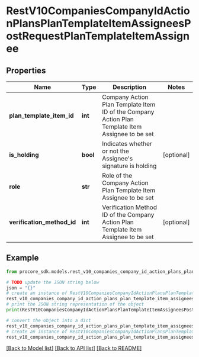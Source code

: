 # RestV10CompaniesCompanyIdActionPlansPlanTemplateItemAssigneesPostRequestPlanTemplateItemAssignee


## Properties

Name | Type | Description | Notes
------------ | ------------- | ------------- | -------------
**plan_template_item_id** | **int** | Company Action Plan Template Item ID of the Company Action Plan Template Item Assignee to be set | 
**is_holding** | **bool** | Indicates whether or not the Assignee&#39;s signature is holding | [optional] 
**role** | **str** | Role of the Company Action Plan Template Item Assignee to be set | 
**verification_method_id** | **int** | Verification Method ID of the Company Action Plan Template Item Assignee to be set | [optional] 

## Example

```python
from procore_sdk.models.rest_v10_companies_company_id_action_plans_plan_template_item_assignees_post_request_plan_template_item_assignee import RestV10CompaniesCompanyIdActionPlansPlanTemplateItemAssigneesPostRequestPlanTemplateItemAssignee

# TODO update the JSON string below
json = "{}"
# create an instance of RestV10CompaniesCompanyIdActionPlansPlanTemplateItemAssigneesPostRequestPlanTemplateItemAssignee from a JSON string
rest_v10_companies_company_id_action_plans_plan_template_item_assignees_post_request_plan_template_item_assignee_instance = RestV10CompaniesCompanyIdActionPlansPlanTemplateItemAssigneesPostRequestPlanTemplateItemAssignee.from_json(json)
# print the JSON string representation of the object
print(RestV10CompaniesCompanyIdActionPlansPlanTemplateItemAssigneesPostRequestPlanTemplateItemAssignee.to_json())

# convert the object into a dict
rest_v10_companies_company_id_action_plans_plan_template_item_assignees_post_request_plan_template_item_assignee_dict = rest_v10_companies_company_id_action_plans_plan_template_item_assignees_post_request_plan_template_item_assignee_instance.to_dict()
# create an instance of RestV10CompaniesCompanyIdActionPlansPlanTemplateItemAssigneesPostRequestPlanTemplateItemAssignee from a dict
rest_v10_companies_company_id_action_plans_plan_template_item_assignees_post_request_plan_template_item_assignee_from_dict = RestV10CompaniesCompanyIdActionPlansPlanTemplateItemAssigneesPostRequestPlanTemplateItemAssignee.from_dict(rest_v10_companies_company_id_action_plans_plan_template_item_assignees_post_request_plan_template_item_assignee_dict)
```
[[Back to Model list]](../README.md#documentation-for-models) [[Back to API list]](../README.md#documentation-for-api-endpoints) [[Back to README]](../README.md)


